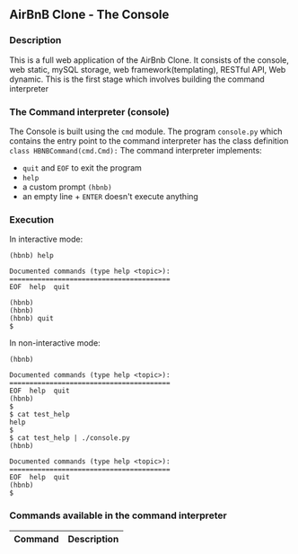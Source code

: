 ## AirBnB Clone - The Console

### Description
This is a full web application of the AirBnb Clone. It consists of the console, web static, mySQL storage, web framework(templating), RESTful API, Web dynamic.
This is the first stage which involves building the command interpreter

### The Command interpreter (console)
The Console is built using the ```cmd``` module.
The program ```console.py``` which contains the entry point to the command interpreter has the class definition ```class HBNBCommand(cmd.Cmd):``` 
The command interpreter implements:
- ```quit``` and ```EOF``` to exit the program
- ```help```
- a custom prompt ```(hbnb)```
- an empty line + ```ENTER``` doesn't execute anything

### Execution
In interactive mode:
```$ ./console.py
(hbnb) help

Documented commands (type help <topic>):
========================================
EOF  help  quit

(hbnb) 
(hbnb) 
(hbnb) quit
$
```
In non-interactive mode:
```$ echo "help" | ./console.py
(hbnb)

Documented commands (type help <topic>):
========================================
EOF  help  quit
(hbnb) 
$
$ cat test_help
help
$
$ cat test_help | ./console.py
(hbnb)

Documented commands (type help <topic>):
========================================
EOF  help  quit
(hbnb) 
$
```
### Commands available in the command interpreter
| Command | Description |
|---------|-------------|
